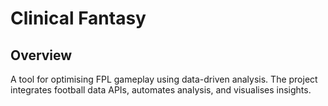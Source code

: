 # Clinical Fantasy

## Overview
A tool for optimising FPL gameplay using data-driven analysis. The project integrates football data APIs, automates analysis, and visualises insights.




